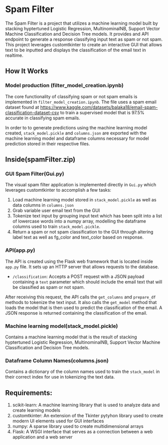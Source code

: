 # Spam Filter

The Spam Filter is a project that utilizes a machine learning model built by stacking hyptertuned Logistic Regression, MultinominalNB, Support Vector Machine Classification and Decision Tree models. It provides and API endpoint to generate a response classifying input text as spam or not spam. This project leverages customtkinter to create an interactive GUI that allows text to be inputted and displays the classification of the email text in realtime. 

## How It Works

### Model production (filter_model_creation.ipynb)

The core functionality of classifying spam or not spam emails is implemented in `filter_model_creation.ipynb`. The file uses a spam email dataset found at https://www.kaggle.com/datasets/balaka18/email-spam-classification-dataset-csv to train a supervised model that is 97.5% accurate in classifying spam emails. 

In order to to generate predictions using the machine learning model created, `stack_model.pickle` and `columns.json` are exported with the machine learning model and dataframe columns necessary for model prediction stored in their respective files.   

## Inside(spamFilter.zip)

### GUI Spam Filter(Gui.py)

The visual spam filter application is implemented directly in `Gui.py` which leverages customtkinter to accomplish a few tasks:

1. Load machine learning model stored in `stack_model.pickle` as well as data columns in `columns.json` 
2. Grab variable user email text from the GUI 
3. Tokenize text input by grouping input text which has been split into a list of lowercase words into a numpy array, modelling the dataframe columns used to train `stack_model.pickle`.
4. Return a spam or not spam classification to the GUI through altering label text as well as fg_color and text_color based on response.

### API(app.py)

The API is created using the Flask web framework that is located inside `app.py` file. It sets up an HTTP server that allows requests to the database. 
- `/classification`: Accepts a POST request with a JSON payload containing a `text` parameter which should include the email text that will be classified as spam or not spam.

After receiving this request, the API calls the  `get_columns` and `prepare_df` methods to tokenize the text input. It also calls the `get_model` method that loads the model that is then used to predict the classification of the email. A JSON response is returned containing the classification of the email. 

### Machine learning model(stack_model.pickle)

Contains a machine learning model that is the result of stacking hyptertuned Logistic Regression, MultinominalNB, Support Vector Machine Classification and Decision Tree models. 

### Dataframe Column Names(columns.json)

Contains a dictionary of the column names used to train the `stack_model` in their correct index for use in tokenizing the text data. 

## Requirements:
1. scikit-learn: A machine learning library that is used to analyze data and create learning models
2. customtkinter: An extension of the Tkinter pytyhon library used to create modern UI elements used for GUI interfaces
3. numpy: A sparse library used to create multidimensional arrays
4. Flask: A WSGI interface that serves as a connection between a web application and a web server




